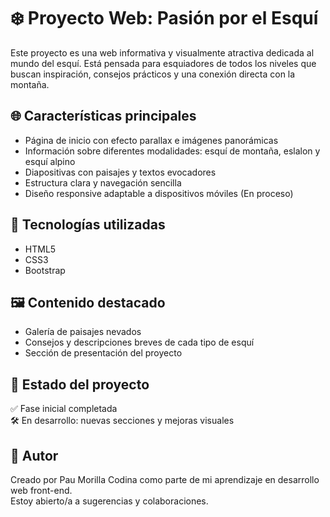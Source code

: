 # ❄️ Proyecto Web: Pasión por el Esquí

Este proyecto es una web informativa y visualmente atractiva dedicada al mundo del esquí. Está pensada para esquiadores de todos los niveles que buscan inspiración, consejos prácticos y una conexión directa con la montaña.

## 🌐 Características principales

- Página de inicio con efecto parallax e imágenes panorámicas
- Información sobre diferentes modalidades: esquí de montaña, eslalon y esquí alpino
- Diapositivas con paisajes y textos evocadores
- Estructura clara y navegación sencilla
- Diseño responsive adaptable a dispositivos móviles (En proceso)

## 🧱 Tecnologías utilizadas

- HTML5  
- CSS3
- Bootstrap

## 🖼️ Contenido destacado

- Galería de paisajes nevados
- Consejos y descripciones breves de cada tipo de esquí
- Sección de presentación del proyecto

## 🚧 Estado del proyecto

✅ Fase inicial completada  
🛠️ En desarrollo: nuevas secciones y mejoras visuales

## 📌 Autor

Creado por Pau Morilla Codina como parte de mi aprendizaje en desarrollo web front-end.  
Estoy abierto/a a sugerencias y colaboraciones.


